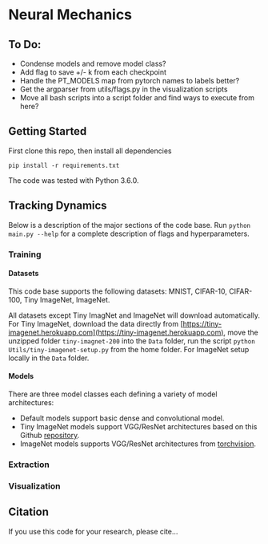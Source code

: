 # Neural Mechanics

## To Do:
- Condense models and remove model class?
- Add flag to save +/- k from each checkpoint
- Handle the PT_MODELS map from pytorch names to labels better?
- Get the argparser from utils/flags.py in the visualization scripts
- Move all bash scripts into a script folder and find ways to execute from here?


## Getting Started
First clone this repo, then install all dependencies
```
pip install -r requirements.txt
```
The code was tested with Python 3.6.0.

## Tracking Dynamics
Below is a description of the major sections of the code base. Run `python main.py --help` for a complete description of flags and hyperparameters.

### Training

#### Datasets
This code base supports the following datasets: MNIST, CIFAR-10, CIFAR-100, Tiny ImageNet, ImageNet. 

All datasets except Tiny ImagNet and ImageNet will download automatically.  For Tiny ImageNet, download the data directly from [https://tiny-imagenet.herokuapp.com](https://tiny-imagenet.herokuapp.com), move the unzipped folder ``tiny-imagnet-200`` into the ```Data``` folder, run the script `python Utils/tiny-imagenet-setup.py` from the home folder. For ImageNet setup locally in the ```Data``` folder.

#### Models

There are three model classes each defining a variety of model architectures:
 - Default models support basic dense and convolutional model.
 - Tiny ImageNet models support VGG/ResNet architectures based on this Github [repository](https://github.com/weiaicunzai/pytorch-cifar100).
 - ImageNet models supports VGG/ResNet architectures from [torchvision](https://pytorch.org/docs/stable/torchvision/models.html).


### Extraction

### Visualization


## Citation
If you use this code for your research, please cite...
